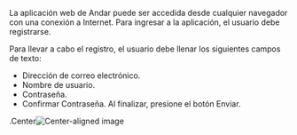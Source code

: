 La aplicación web de Andar  puede ser accedida desde cualquier navegador con una conexión a Internet.
Para ingresar a la aplicación, el usuario debe registrarse. 

Para llevar a cabo el registro, el usuario debe llenar los siguientes campos de texto:

* Dirección de correo electrónico.
* Nombre de usuario.
* Contraseña.
* Confirmar Contraseña.
Al finalizar, presione el botón Enviar.

.Center![Center-aligned image](https://s3-us-west-2.amazonaws.com/andarwiki/registro.jpg)